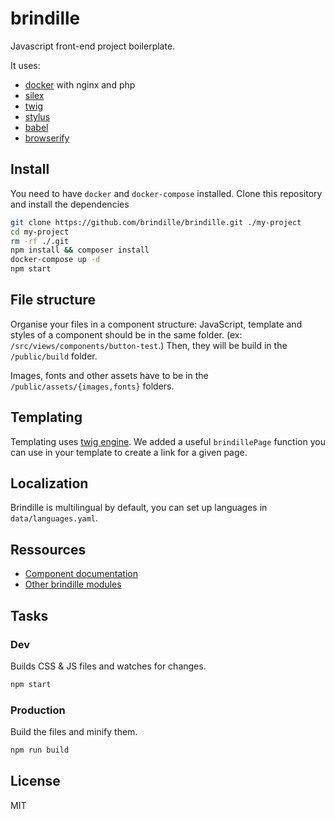 # brindille

Javascript front-end project boilerplate.

It uses:

- [docker](http://docker.com/) with nginx and php
- [silex](http://silex.sensiolabs.org/)
- [twig](http://twig.sensiolabs.org/)
- [stylus](http://learnboost.github.io/stylus/)
- [babel](https://babeljs.io/)
- [browserify](http://browserify.org/)

## Install

You need to have `docker` and `docker-compose` installed.
Clone this repository and install the dependencies

```bash
git clone https://github.com/brindille/brindille.git ./my-project
cd my-project
rm -rf ./.git
npm install && composer install
docker-compose up -d
npm start
```

## File structure

Organise your files in a component structure: JavaScript, template and styles of a component should be in the same folder. (ex: `/src/views/components/button-test`.)
Then, they will be build in the `/public/build` folder.

Images, fonts and other assets have to be in the `/public/assets/{images,fonts}` folders.

## Templating

Templating uses [twig engine](http://twig.sensiolabs.org/). We added a useful `brindillePage` function you can use in your template to create a link for a given page.

## Localization

Brindille is multilingual by default, you can set up languages in `data/languages.yaml`.

## Ressources

- [Component documentation](https://github.com/brindille/brindille-component/blob/master/README.md)
- [Other brindille modules](https://github.com/brindille)

## Tasks

### Dev

Builds CSS & JS files and watches for changes.

```bash
npm start
```

### Production

Build the files and minify them.

```bash
npm run build
```

## License

MIT
